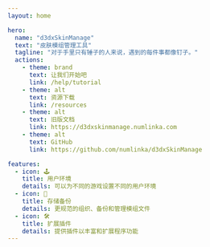 ```yaml
---
layout: home

hero:
  name: "d3dxSkinManage"
  text: "皮肤模组管理工具"
  tagline: "对于手里只有锤子的人来说，遇到的每件事都像钉子。"
  actions:
    - theme: brand
      text: 让我们开始吧
      link: /help/tutorial
    - theme: alt
      text: 资源下载
      link: /resources
    - theme: alt
      text: 旧版文档
      link: https://d3dxskinmanage.numlinka.com
    - theme: alt
      text: GitHub
      link: https://github.com/numlinka/d3dxSkinManage

features:
  - icon: 🕹️
    title: 用户环境
    details: 可以为不同的游戏设置不同的用户环境
  - icon: 💾
    title: 存储备份
    details: 更规范的组织、备份和管理模组文件
  - icon: 🛠️
    title: 扩展插件
    details: 提供插件以丰富和扩展程序功能
---
```


